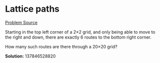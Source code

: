 # Lattice paths

[Problem Source](https://projecteuler.net/problem15)

Starting in the top left corner of a 2×2 grid, and only being able to move to the right and down, there are exactly 6 routes to the bottom right corner.

How many such routes are there through a 20×20 grid?

**Solution:** 137846528820